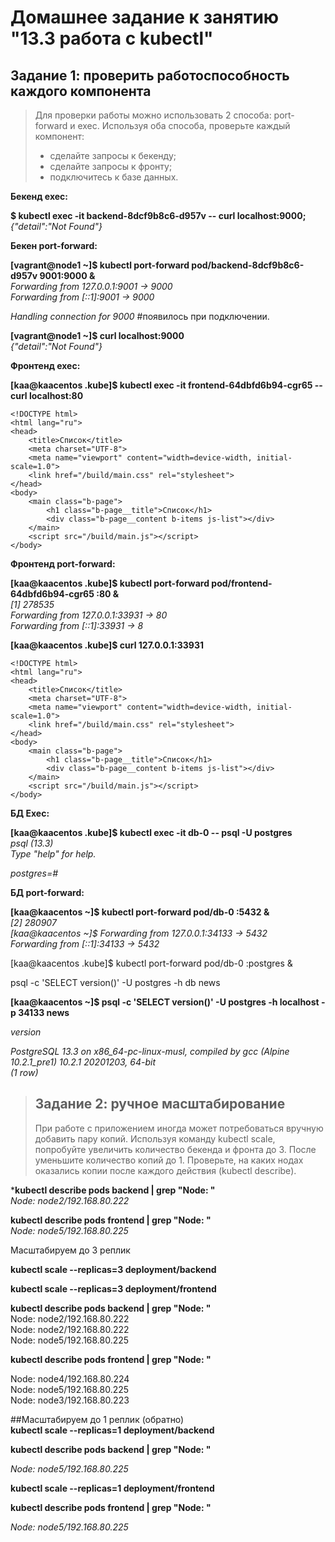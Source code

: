 # Домашнее задание к занятию "13.3 работа с kubectl"
## Задание 1: проверить работоспособность каждого компонента
> Для проверки работы можно использовать 2 способа: port-forward и exec. Используя оба способа, проверьте каждый компонент:
> * сделайте запросы к бекенду;
> * сделайте запросы к фронту;
> * подключитесь к базе данных.
>



**Бекенд exec:**   

**$ kubectl exec -it  backend-8dcf9b8c6-d957v -- curl localhost:9000;**   
*{"detail":"Not Found"}*      


**Бекен port-forward:**      

**[vagrant@node1 ~]$ kubectl port-forward pod/backend-8dcf9b8c6-d957v 9001:9000 &**    
*Forwarding from 127.0.0.1:9001 -> 9000*   
*Forwarding from [::1]:9001 -> 9000*   

*Handling connection for 9000*   #появилось при подключении.   


**[vagrant@node1 ~]$ curl localhost:9000**   
*{"detail":"Not Found"}*   





**Фронтенд exec:**   

**[kaa@kaacentos .kube]$ kubectl exec -it frontend-64dbfd6b94-cgr65 -- curl localhost:80**   

```   
<!DOCTYPE html>
<html lang="ru">
<head>
    <title>Список</title>
    <meta charset="UTF-8">
    <meta name="viewport" content="width=device-width, initial-scale=1.0">
    <link href="/build/main.css" rel="stylesheet">
</head>
<body>
    <main class="b-page">
        <h1 class="b-page__title">Список</h1>
        <div class="b-page__content b-items js-list"></div>
    </main>
    <script src="/build/main.js"></script>
</body>
```

**Фронтенд port-forward:**   

**[kaa@kaacentos .kube]$ kubectl port-forward pod/frontend-64dbfd6b94-cgr65 :80 &**   
*[1] 278535*   
*Forwarding from 127.0.0.1:33931 -> 80*   
*Forwarding from [::1]:33931 -> 8*   



**[kaa@kaacentos .kube]$ curl 127.0.0.1:33931**   

```
<!DOCTYPE html>
<html lang="ru">
<head>
    <title>Список</title>
    <meta charset="UTF-8">
    <meta name="viewport" content="width=device-width, initial-scale=1.0">
    <link href="/build/main.css" rel="stylesheet">
</head>
<body>
    <main class="b-page">
        <h1 class="b-page__title">Список</h1>
        <div class="b-page__content b-items js-list"></div>
    </main>
    <script src="/build/main.js"></script>
</body>

```





**БД Exec:**   

**[kaa@kaacentos .kube]$ kubectl exec -it db-0 -- psql -U postgres**   
*psql (13.3)*   
*Type "help" for help.*   

*postgres=#*   


**БД port-forward:**   

**[kaa@kaacentos ~]$ kubectl port-forward pod/db-0 :5432 &**      
*[2] 280907*   
*[kaa@kaacentos ~]$ Forwarding from 127.0.0.1:34133 -> 5432*   
*Forwarding from [::1]:34133 -> 5432*   



[kaa@kaacentos .kube]$ kubectl port-forward pod/db-0 :postgres &   

psql -c 'SELECT version()' -U postgres -h db news   



**[kaa@kaacentos ~]$ psql -c 'SELECT version()' -U postgres -h localhost -p 34133 news**   

*version*   

 *PostgreSQL 13.3 on x86_64-pc-linux-musl, compiled by gcc (Alpine 10.2.1_pre1) 10.2.1 20201203, 64-bit*   
*(1 row)*   





> ## Задание 2: ручное масштабирование
> При работе с приложением иногда может потребоваться вручную добавить пару копий. Используя команду kubectl scale, попробуйте увеличить количество бекенда и фронта до 3. После уменьшите количество копий до 1. Проверьте, на каких нодах оказались копии после каждого действия (kubectl describe).



***kubectl describe pods backend | grep "Node:  "**   
*Node:         node2/192.168.80.222*   

**kubectl describe pods frontend | grep "Node:  "**   
*Node:         node5/192.168.80.225*   



Масштабируем до 3 реплик   

**kubectl scale --replicas=3 deployment/backend**   

**kubectl scale --replicas=3 deployment/frontend**   

**kubectl describe pods backend | grep "Node: "**   
Node:         node2/192.168.80.222   
Node:         node2/192.168.80.222   
Node:         node5/192.168.80.225   



**kubectl describe pods frontend | grep "Node:  "**   

Node:         node4/192.168.80.224   
Node:         node5/192.168.80.225   
Node:         node3/192.168.80.223   




##Масштабируем до 1 реплик (обратно)  
**kubectl scale --replicas=1 deployment/backend**   

**kubectl describe pods backend | grep "Node: "**   

*Node:         node5/192.168.80.225*   



**kubectl scale --replicas=1 deployment/frontend**   

**kubectl describe pods frontend | grep "Node:  "**   

*Node:         node5/192.168.80.225*      




